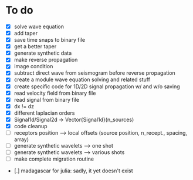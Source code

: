 # To do  

- [X] solve wave equation
- [X] add taper
- [X] save time snaps to binary file
- [X] get a better taper
- [X] generate synthetic data
- [X] make reverse propagation
- [X] image condition
- [X] subtract direct wave from seismogram before reverse propagation
- [X] create a module wave equation solving and related stuff
- [X] create specific code for 1D/2D signal propagation w/ and w/o saving
- [X] read velocity field from binary file
- [X] read signal from binary file
- [X] dx != dz
- [X] different laplacian orders
- [X] Signal1d/Signal2d -> Vector{Signal1d}(n_sources)
- [X] code cleanup
- [ ] receptors position --> local offsets (source position, n_recept., spacing, array)
- [ ] generate synthetic wavelets --> one shot
- [ ] generate synthetic wavelets --> various shots
- [ ] make complete migration routine
- [.] madagascar for julia: sadly, it yet doesn't exist
